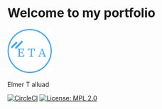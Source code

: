 <h1>Welcome to my portfolio</h1>

<img src="img/myLogo/new-logo.png" width="100" height="100"> <p>Elmer T alluad</p>

[![CircleCI](https://circleci.com/gh/vkings1/vkings1.github.io.svg?style=svg)](https://circleci.com/gh/vkings1/vkings1.github.io) [![License: MPL 2.0](https://img.shields.io/badge/License-MPL%202.0-brightgreen.svg)](https://opensource.org/licenses/MPL-2.0) 

